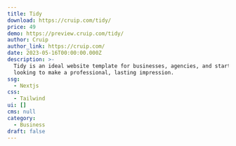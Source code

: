 ```yaml
---
title: Tidy
download: https://cruip.com/tidy/
price: 49
demo: https://preview.cruip.com/tidy/
author: Cruip
author_link: https://cruip.com/
date: 2023-05-16T00:00:00.000Z
description: >-
  Tidy is an ideal website template for businesses, agencies, and startups
  looking to make a professional, lasting impression.
ssg:
  - Nextjs
css:
  - Tailwind
ui: []
cms: null
category:
  - Business
draft: false
---
```

